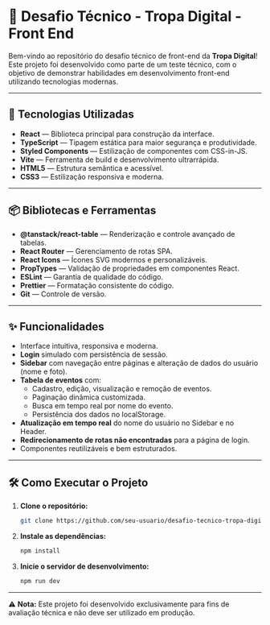 # 🧩 Desafio Técnico - Tropa Digital - Front End

Bem-vindo ao repositório do desafio técnico de front-end da **Tropa Digital**!  
Este projeto foi desenvolvido como parte de um teste técnico, com o objetivo de demonstrar habilidades em desenvolvimento front-end utilizando tecnologias modernas.

---

## 🚀 Tecnologias Utilizadas

- **React** — Biblioteca principal para construção da interface.
- **TypeScript** — Tipagem estática para maior segurança e produtividade.
- **Styled Components** — Estilização de componentes com CSS-in-JS.
- **Vite** — Ferramenta de build e desenvolvimento ultrarrápida.
- **HTML5** — Estrutura semântica e acessível.
- **CSS3** — Estilização responsiva e moderna.

---

## 📦 Bibliotecas e Ferramentas

- **@tanstack/react-table** — Renderização e controle avançado de tabelas.
- **React Router** — Gerenciamento de rotas SPA.
- **React Icons** — Ícones SVG modernos e personalizáveis.
- **PropTypes** — Validação de propriedades em componentes React.
- **ESLint** — Garantia de qualidade do código.
- **Prettier** — Formatação consistente do código.
- **Git** — Controle de versão.

---

## ✨ Funcionalidades

- Interface intuitiva, responsiva e moderna.
- **Login** simulado com persistência de sessão.
- **Sidebar** com navegação entre páginas e alteração de dados do usuário (nome e foto).
- **Tabela de eventos** com:
  - Cadastro, edição, visualização e remoção de eventos.
  - Paginação dinâmica customizada.
  - Busca em tempo real por nome do evento.
  - Persistência dos dados no localStorage.
- **Atualização em tempo real** do nome do usuário no Sidebar e no Header.
- **Redirecionamento de rotas não encontradas** para a página de login.
- Componentes reutilizáveis e bem estruturados.

---

## 🛠️ Como Executar o Projeto

1. **Clone o repositório:**

   ```bash
   git clone https://github.com/seu-usuario/desafio-tecnico-tropa-digital.git
   ```

2. **Instale as dependências:**

   ```bash
   npm install
   ```

3. **Inicie o servidor de desenvolvimento:**
   ```bash
   npm run dev
   ```

---

⚠️ **Nota:** Este projeto foi desenvolvido exclusivamente para fins de avaliação técnica e não deve ser utilizado em produção.
